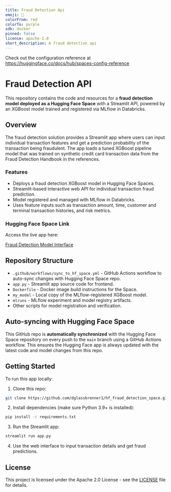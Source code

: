 ```yaml
---
title: Fraud Detection Api
emoji: 🏢
colorFrom: red
colorTo: purple
sdk: docker
pinned: false
license: apache-2.0
short_description: A fraud detection api
---
```


Check out the configuration reference at https://huggingface.co/docs/hub/spaces-config-reference

# Fraud Detection API

This repository contains the code and resources for a **fraud detection model deployed as a Hugging Face Space** with a Streamlit API, powered by an XGBoost model trained and registered via MLflow in Databricks.

## Overview

The fraud detection solution provides a Streamlit app where users can input individual transaction features and get a prediction probability of the transaction being fraudulent. The app loads a tuned XGBoost pipeline model that was trained on synthetic credit card transaction data from the Fraud Detection Handbook in the references.

### Features

- Deploys a fraud detection XGBoost model in Hugging Face Spaces.
- Streamlit-based interactive web API for individual transaction fraud prediction.
- Model registered and managed with MLflow in Databricks.
- Uses feature inputs such as transaction amount, time, customer and terminal transaction histories, and risk metrics.

### Hugging Face Space Link

Access the live app here:

[Fraud Detection Model Interface](https://huggingface.co/spaces/dglassbrenner/fraud_detection_api)

## Repository Structure

- `.github/workflows/sync_to_hf_space.yml` - GitHub Actions workflow to auto-sync changes with Hugging Face Space repo.
- `app.py` - Streamlit app source code for frontend.
- `Dockerfile` - Docker image build instructions for the Space.
- `my_model` - Local copy of the MLflow-registered XGBoost model.
- `mlruns` - MLflow experiment and model registry artifacts.
- Other scripts for model registration and verification.

## Auto-syncing with Hugging Face Space

This GitHub repo is **automatically synchronized** with the Hugging Face Space repository on every push to the `main` branch using a GitHub Actions workflow. This ensures the Hugging Face app is always updated with the latest code and model changes from this repo.

## Getting Started

To run this app locally:

1. Clone this repo:

```bash
git clone https://github.com/dglassbrenner1/hf_fraud_detection_space.git
```

2. Install dependencies (make sure Python 3.9+ is installed):

```bash
pip install -r requirements.txt
```

3. Run the Streamlit app:

```bash
streamlit run app.py
```

4. Use the web interface to input transaction details and get fraud predictions.

## License

This project is licensed under the Apache 2.0 License - see the [LICENSE](LICENSE) file for details.
